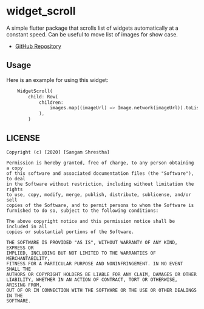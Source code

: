 # widget_scroll

A simple flutter package that scrolls list of widgets automatically at a constant speed. Can be useful to move list of images for show case.

- [GitHub Repository](https://github.com/2shrestha22/widget_scroll)

## Usage

Here is an example for using this widget:
```dart
    WidgetScroll(
        child: Row(
            children:
                images.map((imageUrl) => Image.network(imageUrl)).toList(),
            ),
        )
```
## LICENSE
```
Copyright (c) [2020] [Sangam Shrestha]

Permission is hereby granted, free of charge, to any person obtaining a copy
of this software and associated documentation files (the "Software"), to deal
in the Software without restriction, including without limitation the rights
to use, copy, modify, merge, publish, distribute, sublicense, and/or sell
copies of the Software, and to permit persons to whom the Software is
furnished to do so, subject to the following conditions:

The above copyright notice and this permission notice shall be included in all
copies or substantial portions of the Software.

THE SOFTWARE IS PROVIDED "AS IS", WITHOUT WARRANTY OF ANY KIND, EXPRESS OR
IMPLIED, INCLUDING BUT NOT LIMITED TO THE WARRANTIES OF MERCHANTABILITY,
FITNESS FOR A PARTICULAR PURPOSE AND NONINFRINGEMENT. IN NO EVENT SHALL THE
AUTHORS OR COPYRIGHT HOLDERS BE LIABLE FOR ANY CLAIM, DAMAGES OR OTHER
LIABILITY, WHETHER IN AN ACTION OF CONTRACT, TORT OR OTHERWISE, ARISING FROM,
OUT OF OR IN CONNECTION WITH THE SOFTWARE OR THE USE OR OTHER DEALINGS IN THE
SOFTWARE.
```